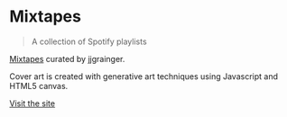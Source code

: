 # Mixtapes

> A collection of Spotify playlists

[Mixtapes](https://mixtapes.jjgrainger.co.uk/) curated by jjgrainger.

Cover art is created with generative art techniques using Javascript and HTML5 canvas.

[Visit the site](https://mixtapes.jjgrainger.co.uk/)
